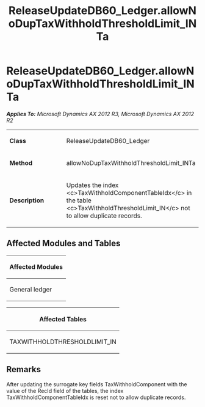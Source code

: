 ﻿---
title: ReleaseUpdateDB60_Ledger.allowNoDupTaxWithholdThresholdLimit_INTa
TOCTitle: ReleaseUpdateDB60_Ledger.allowNoDupTaxWithholdThresholdLimit_INTa
ms:assetid: b97ab01a-7a18-d9a9-9d11-43a5f275222e
ms:mtpsurl: https://msdn.microsoft.com/en-us/library/JJ737109(v=AX.60)
ms:contentKeyID: 49710791
ms.date: 05/18/2015
mtps_version: v=AX.60
---

# ReleaseUpdateDB60\_Ledger.allowNoDupTaxWithholdThresholdLimit\_INTa 


_**Applies To:** Microsoft Dynamics AX 2012 R3, Microsoft Dynamics AX 2012 R2_

<table>
<colgroup>
<col style="width: 50%" />
<col style="width: 50%" />
</colgroup>
<tbody>
<tr class="odd">
<td><p><strong>Class</strong></p></td>
<td><p>ReleaseUpdateDB60_Ledger</p></td>
</tr>
<tr class="even">
<td><p><strong>Method</strong></p></td>
<td><p>allowNoDupTaxWithholdThresholdLimit_INTa</p></td>
</tr>
<tr class="odd">
<td><p><strong>Description</strong></p></td>
<td><p>Updates the index &lt;c&gt;TaxWithholdComponentTableIdx&lt;/c&gt; in the table &lt;c&gt;TaxWithholdThresholdLimit_IN&lt;/c&gt; not to allow duplicate records.</p></td>
</tr>
</tbody>
</table>


## Affected Modules and Tables

<table>
<colgroup>
<col style="width: 100%" />
</colgroup>
<thead>
<tr class="header">
<th><p>Affected Modules</p></th>
</tr>
</thead>
<tbody>
<tr class="odd">
<td><p>General ledger</p></td>
</tr>
</tbody>
</table>


<table>
<colgroup>
<col style="width: 100%" />
</colgroup>
<thead>
<tr class="header">
<th><p>Affected Tables</p></th>
</tr>
</thead>
<tbody>
<tr class="odd">
<td><p>TAXWITHHOLDTHRESHOLDLIMIT_IN</p></td>
</tr>
</tbody>
</table>


## Remarks

After updating the surrogate key fields TaxWithholdComponent with the value of the RecId field of the tables, the index TaxWithholdComponentTableIdx is reset not to allow duplicate records.

  


